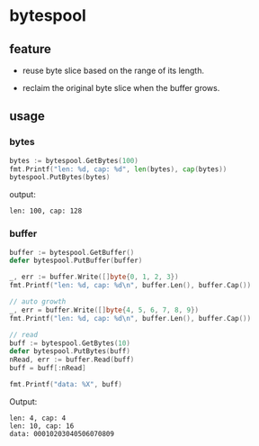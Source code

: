 # bytespool

## feature

- reuse byte slice based on the range of its length.

- reclaim the original byte slice when the buffer grows.

## usage

### bytes
```go
bytes := bytespool.GetBytes(100)
fmt.Printf("len: %d, cap: %d", len(bytes), cap(bytes))
bytespool.PutBytes(bytes)
```
output:
```
len: 100, cap: 128
```

### buffer
```go
buffer := bytespool.GetBuffer()
defer bytespool.PutBuffer(buffer)

_, err := buffer.Write([]byte{0, 1, 2, 3})
fmt.Printf("len: %d, cap: %d\n", buffer.Len(), buffer.Cap())

// auto growth
_, err = buffer.Write([]byte{4, 5, 6, 7, 8, 9})
fmt.Printf("len: %d, cap: %d\n", buffer.Len(), buffer.Cap())

// read
buff := bytespool.GetBytes(10)
defer bytespool.PutBytes(buff)
nRead, err := buffer.Read(buff)
buff = buff[:nRead]

fmt.Printf("data: %X", buff)
```
Output:
```
len: 4, cap: 4
len: 10, cap: 16
data: 00010203040506070809
```
